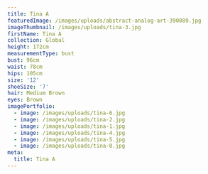 ```yaml
---
title: Tina A
featuredImage: /images/uploads/abstract-analog-art-390089.jpg
imageThumbnail: /images/uploads/tina-3.jpg
firstName: Tina A
collection: Global
height: 172cm
measurementType: bust
bust: 96cm
waist: 78cm
hips: 105cm
size: '12'
shoeSize: '7'
hair: Medium Brown
eyes: Brown
imagePortfolio:
  - image: /images/uploads/tina-6.jpg
  - image: /images/uploads/tina-2.jpg
  - image: /images/uploads/tina-1.jpg
  - image: /images/uploads/tina-4.jpg
  - image: /images/uploads/tina-5.jpg
  - image: /images/uploads/tina-8.jpg
meta:
  title: Tina A
---
```


